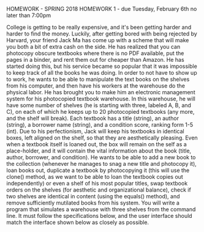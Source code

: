 HOMEWORK - SPRING 2018
HOMEWORK 1 - due Tuesday, February 6th no later than 7:00pm

College is getting to be really expensive, and it's been getting harder and harder to find the money. Luckily, after getting bored with being rejected by Harvard, your friend Jack Ma has come up with a scheme that will make you both a bit of extra cash on the side. He has realized that you can photocopy obscure textbooks where there is no PDF available, put the pages in a binder, and rent them out for cheaper than Amazon. He has started doing this, but his service became so popular that it was impossible to keep track of all the books he was doing. In order to not have to show up to work, he wants to be able to manipulate the text books on the shelves from his computer, and then have his workers at the warehouse do the physical labor. He has brought you to make him an electronic management system for his photocopied textbook warehouse. In this warehouse, he will have some number of shelves (he is starting with three, labeled A, B, and C), on each of which he keeps up to 20 photocopied textbooks (any more, and the shelf will break). Each textbook has a title (string), an author (string), a borrower name (string), and a condition score, ranking form 1-5 (int). Due to his perfectionism, Jack will keep his textbooks in identical boxes, left aligned on the shelf, so that they are aesthetically pleasing. Even when a textbook itself is loaned out, the box will remain on the self as a place-holder, and it will contain the vital information about the book (title, author, borrower, and condition). He wants to be able to add a new book to the collection (whenever he manages to snag a new title and photocopy it), loan books out, duplicate a textbook by photocopying it (this will use the clone() method, as we want to be able to loan the textbook copies out independently) or even a shelf of his most popular titles, swap textbook orders on the shelves (for aesthetic and organizational balance), check if two shelves are identical in content (using the equals() method), and remove sufficiently mutilated books from his system. You will write a program that simulates a warehouse with three shelves from the command line. It must follow the specifications below, and the user interface should match the interface shown below as closely as possible.
